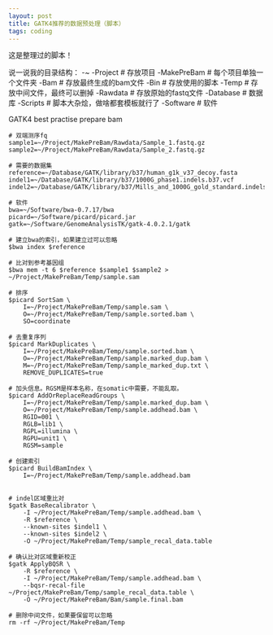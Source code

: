 ```yaml
---
layout: post
title: GATK4推荐的数据预处理（脚本）
tags: coding
---
```

这是整理过的脚本！

说一说我的目录结构：
-~
	-Project              # 存放项目
		-MakePreBam       # 每个项目单独一个文件夹
			-Bam          # 存放最终生成的bam文件
			-Bin          # 存放使用的脚本
			-Temp         # 存放中间文件，最终可以删掉
			-Rawdata      # 存放原始的fastq文件
	-Database             # 数据库
	-Scripts              # 脚本大杂烩，做啥都套模板就行了
	-Software             # 软件	


GATK4 best practise prepare bam
```shell
# 双端测序fq
sample1=~/Project/MakePreBam/Rawdata/Sample_1.fastq.gz
sample2=~/Project/MakePreBam/Rawdata/Sample_2.fastq.gz

# 需要的数据集
reference=~/Database/GATK/library/b37/human_g1k_v37_decoy.fasta
indel1=~/Database/GATK/library/b37/1000G_phase1.indels.b37.vcf
indel2=~/Database/GATK/library/b37/Mills_and_1000G_gold_standard.indels.b37.vcf

# 软件
bwa=~/Software/bwa-0.7.17/bwa
picard=~/Software/picard/picard.jar
gatk=~/Software/GenomeAnalysisTK/gatk-4.0.2.1/gatk

# 建立bwa的索引，如果建立过可以忽略
$bwa index $reference

# 比对到参考基因组
$bwa mem -t 6 $reference $sample1 $sample2 > ~/Project/MakePreBam/Temp/sample.sam

# 排序
$picard SortSam \
	I=~/Project/MakePreBam/Temp/sample.sam \
	O=~/Project/MakePreBam/Temp/sample.sorted.bam \
	SO=coordinate

# 去重复序列
$picard MarkDuplicates \
	I=~/Project/MakePreBam/Temp/sample.sorted.bam \
	O=~/Project/MakePreBam/Temp/sample.marked_dup.bam \
	M=~/Project/MakePreBam/Temp/sample_marked_dup.txt \
	REMOVE_DUPLICATES=true

# 加头信息。RGSM是样本名称，在somatic中需要，不能乱取。
$picard AddOrReplaceReadGroups \
	I=~/Project/MakePreBam/Temp/sample.marked_dup.bam \
	O=~/Project/MakePreBam/Temp/sample.addhead.bam \
	RGID=001 \
    RGLB=lib1 \
    RGPL=illumina \
    RGPU=unit1 \
    RGSM=sample

# 创建索引
$picard BuildBamIndex \
	I=~/Project/MakePreBam/Temp/sample.addhead.bam


# indel区域重比对
$gatk BaseRecalibrator \
	-I ~/Project/MakePreBam/Temp/sample.addhead.bam \
	-R $reference \
	--known-sites $indel1 \
	--known-sites $indel2 \
	-O ~/Project/MakePreBam/Temp/sample_recal_data.table

# 确认比对区域重新校正
$gatk ApplyBQSR \
	-R $reference \
	-I ~/Project/MakePreBam/Temp/sample.addhead.bam \
	--bqsr-recal-file ~/Project/MakePreBam/Temp/sample_recal_data.table \
	-O ~/Project/MakePreBam/Bam/sample.final.bam

# 删除中间文件，如果要保留可以忽略
rm -rf ~/Project/MakePreBam/Temp
```


[T_T]:跟异性交往，要发乎情，止乎礼